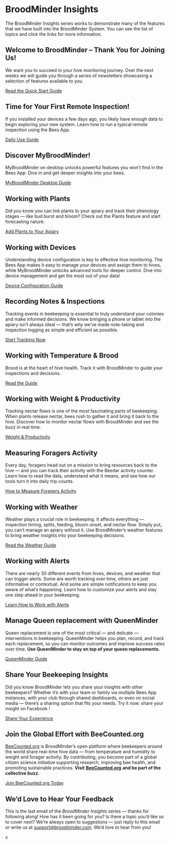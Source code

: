 # BroodMinder Insights

The BroodMinder Insights series works to demonstrate many of the features that we have built into the BroodMinder System. You can see the list of topics and click the links for more information.



## Welcome to BroodMinder – Thank You for Joining Us!

We want you to succeed in your hive monitoring journey. Over the next  weeks we will guide you through a series of newsletters showcasing a  selection of features available to you.

[Read the Quick Start Guide](https://cjaegfb.r.af.d.sendibt2.com/tr/cl/XpkADTKzBXQ70NPI7kk_y6D4jy8lnFUj6V_hIGCC9mXzYAKQu7MO2xIngW2BT7v3tVpRjCn8hPCTfUCVD0gXmTJS9NUjBB2Byf8_WR9s-55wS8ARI25qb89n5HSjC94J5u9_QfWeb92r-0XDw53y8Tx4kq7e6Qic6Ln8rdjvBTI0X8AoHMpKOtFVNngPG0PRE8g0HVNz8eXMxNCWeDJh-w52dBdgGgk5BFFLJepAoEsu2KbmnsOAD3FE7hg2o9_I1aT9B2ZqYy0loRxbnWnh2wBbp2dpRsjKArtISk_keJUSLYSpOHnYpa_Rgg)



## Time for Your First Remote Inspection!

If you installed  your devices a few days ago, you likely have enough data to begin  exploring your new system. Learn how to run a typical remote inspection  using the Bees App.

[Daily Use Guide](https://cjaegfb.r.bh.d.sendibt3.com/tr/cl/a2vW-4BF60VNnis6YmFR6jWZsdukdN_xsaaPLgV3_3pTfVR0FQcB75JPWTXjYHP6mJIbzoql23mKy-wPmhK3uRutYkiIrJH3Xedp0w5zeyv7tamzd5Z5ISXH88pXKUUBfzL74xwoECKlmQR7XKOUBtXYnPYKo-A64SrpORlXACckw2VZYXzILcD_8RH7FJ-dAraF6-CV10uA1YGlmPzDnqZ2i-EK6SGjjv_ZmmDT0eelrn0gKMGvQlRuOFpHSIFX-hH91PmYn1W09kZibZVzQwZPJQUwspS2_d2jgfA3yR7hV5QVCE2tMGXM93F_H-g0s6F5VA)



## Discover MyBroodMinder!

MyBroodMinder on desktop unlocks powerful features you won’t find in the Bees App. Dive in and get deeper insights into your bees.

[MyBroodMinder Desktop Guide](https://cjaegfb.r.tsp1-brevo.net/tr/cl/Ip9C2OW3APv0tfIVGzXlSdA18g4xu7ZBuhFEGndR30y9LxbYd4ySzWH74fMYApDhXgc0IB7w9YxyeqMbQOI8ptpZyRzvNGQt-NCyxu5M_V-5uZcfyseXKwXimlLvVbcHnMZapFOkYyYqSvhEt_ORCOmf5w0oK1H3EZ7N5JUXyCH2g2hdYCfKMqmsgD6ZMFNc2QW1p77aHLlVpc5kx544jhRHLyQZ9_g24jhDfhJVWDMNkBKzHr8RZkuEFnROM75BXZa2vk0Z9CLYuqPZoxaCsXdP-7F_QABrY1I5Fvk2N3Z1osFLDvEK)



## Working with Plants

Did you know you can link plants to your apiary and track their  phenology stages — like bud burst and bloom? Check out the Plants  feature and start forecasting nature.

[Add Plants to Your Apiary](https://cjaegfb.r.af.d.sendibt2.com/tr/cl/mlADlOIXbTFBulvLbBTVkUWPqw05bNzi97GAxZWeDcWyeQVCpTOBtpsWUGljvtZwWVD7kvIvfaoiwmcyXpmESGnM0AYe9S6m3wkRi2mkO1LYfHy-T9tThTMuSBRwZA7oVzpMT1WgKVYLhFeYAy6WjGdfc5jI-hP4RzsSGXBo2plgzde_UyZzq4DsHf0RLYgSZrS9ucA6vYHASGMDdZTYHUQZZWt7FNPW5cMqpRYNe6co17NSL88e_Eoxdz1vPnaTUwVdSlXDR7q26-Qou7jm4dXXmOi3e8sP8bOrlb7XYh3QFPRK3KqCS17nFLXYie3yzs8)



## Working with Devices

Understanding  device configuration is key to effective hive monitoring. The Bees App  makes it easy to manage your devices and assign them to hives, while  MyBroodMinder unlocks advanced tools for deeper control. Dive into  device management and get the most out of your data!

[Device Configuration Guide](https://cjaegfb.r.bh.d.sendibt3.com/tr/cl/doF0ixdo3FaBcB9J_D2iV4kg8gw5QwLmyR7EOOC6S7u94uKuxyMIfdTRmzjD-0L-sIlF4Z77_FykeOu2RkT9dgmojO6vLFR9pSwUWpHG23zTf_D-rlyP9sTkP02KFvFvqMPRGpUXkelQa_jX1om7VUtcvWZ46OsSONlngfukob-2OZO-0Uvs_Jo2bufpLub6xbkzfQQp9MgbLvWyijWudf4rkMpzASYtX-Gyplk7ZaHDp0SOYQEa6ForvsPWnugv0Qpfjn3p_ejNvq3JzbjUUmV9LbasLFGekrSQakz4GiIWXQjFFNUwalUyJRRbiOr_oYFG)



## Recording Notes & Inspections

Tracking events in  beekeeping is essential to truly understand your colonies and make  informed decisions. We know bringing a phone or tablet into the apiary  isn’t always ideal — that’s why we’ve made note-taking and inspection  logging as simple and efficient as possible.

[Start Tracking Now](https://cjaegfb.r.tsp1-brevo.net/tr/cl/CDCHHjEEZ0EXz4qRb9gEdp98_KSDl7u5e10Gg8WOLPCYUb3OTYhonDN2MviozLOgXFT2up2xtZ4yIuKlda_7cimP-QivEohr2Jrv27UlmyRrVnDGKtKOxu2h0tZ__3g9gkc3xAhfoutVr_NrUb8TnMqcXcB5eCtyOoFNhjM0A1RByBkum9vbLwWz_C0FpBf4mGzOXmdjsfrdjwtNMEl07afk0L-1YSKmXUsRIgXLZzW8RIsDc6rTsL25WIJ6QLMzVhejLFJ2H0MArcuk1Wz7_thGUO1UazBVfhjwOanw5_LiWuGdymX2zccdiaA2RA)



## Working with Temperature & Brood

Brood is at the heart of hive health. Track it with BroodMinder to guide your inspections and decisions.

[Read the Guide](https://cjaegfb.r.tsp1-brevo.net/tr/cl/OYh0dUOQ8X3Z5ABrqndSQ0B7AGzXrnVxpsQvwvEgjaFrcZH95ku3D1p4-ekPtPXbgQ8y5SOqNnyXYQrzIhesFkd-mUwzaLi_82GAWmZGip0L7zCvRa3le0_8Idfhy94ZX0SIIINRLmVr3bDvWjEYlCdS_4ryNCNpewt1D5-yIVxQHEhm1Hg4d1QRPxzrg8CqjmmDOsd-5oE3qW1-2mqyR7vmZGupcGD86IucHOLNL52LT3IZVJhYT7t-1SUyr3zXMjiNGiSXB2SFndKXwf-xoxDexR7yZrGuw5XuKLhUGAXXQ0KfFQKqemz-qht4COXMWlf9Gg)



## Working with Weight & Productivity

Tracking nectar  flows is one of the most fascinating parts of beekeeping. When plants  release nectar, bees rush to gather it and bring it back to the hive.  Discover how to monitor nectar flows with BroodMinder and see the buzz  in real time.

[Weight & Productivity](https://cjaegfb.r.tsp1-brevo.net/tr/cl/3O2KHCqEFFs4KAe-JjeM9nLn1zGMC4unW75eCOJwv56OiGdklUOTLieWUwCV2OLQYjj-W_xLPm-LIYJjQsS0_BscA1iqHjVNzNaugusGn3xXUo3R__IjT8ij3_0wMCOH5KotrvL6spEea-_Pb5_n-ShEh5AzQCzCNZGUfpe_Ud7KoVVQadMUIOmu2KbinLLOu7gNEtaraQlC-OYGM3Y84T6qbPEeM-mVuHQbdde03t9DVGeds2hFhtXrYhlCeIW-mgUPPIrTfLqB0pry0ZbW3_IEE6BSVFaYSL5AS7vZusRtBm7r6zEnFcW0xHErlbY)



## Measuring Foragers Activity

Every day, foragers head out on a mission to bring resources back to the hive — and you can track their activity with the Beedar activity counter. Learn how to  read the data, understand what it means, and see how our tools turn it  into daily trip counts.

[How to Measure Foragers Activity](https://cjaegfb.r.af.d.sendibt2.com/tr/cl/GyOrNcSs_iPF5aJVaSWxdjaLTzp5UG8T0fkyLfs5-tILecPC0jplKgYr5CL3Su0U14x6f7XkH2c3B4-T07ALc4xfSnknlLT8DHjpsGCHVzqyQI7yX8hNAyWuqZrkgSl4D7twPoIWV7cASSqVQ3G7CAjFjIIfFJRQa4Za6f1rEy3noWzmZRynTJqgH_z-r6CeaLFlZImMX6FovsGJMK2FKXWr-BXUe3km8Dhn4HOTAt9dods5yojJSTqwu4wXBbb6waWVvShGCvTvV_X_9ANQGQk37Ztbi_cxfgDmj5KyCy2z94RpQbwWtj-UrC0A0v0lG-EI6g)



## Working with Weather

Weather plays a  crucial role in beekeeping. It affects everything — inspection timing,  splits, feeding, bloom onset, and nectar flow. Simply put, you can’t  manage an apiary without it. Use BroodMinder’s weather features to bring weather insights into your beekeeping decisions.

[Read the Weather Guide](https://cjaegfb.r.af.d.sendibt2.com/tr/cl/HUbKFULu4FyleD0GvumMiANix1bydMHE10G2vA6X0Kv1E1--yF0CSkxRuEv_EArv3unU8XyKZJc-uXdZ93H8qrD-1PNht9YCOlbhlOeqt-lAAxCdriAZFXyLvOxVHkNHy9o7ViUYo8yykaL0EF0_yw9FIXvGhECms30obB33SUUvhqndo1RgaPk7SMAyoP3agSngIOh3poDsfnwZ72bH7y5WdQ_fGhbkB-I1yObvoEUlkCzpkBf2b0Byhc0HuCAA5AMaheb9Y7C90KiUJIzTimbZpMU0bRViRx6pxxKDGnRLHtADQmGG1b9PunfU2MUDEhAu)



## Working with Alerts

There are nearly 30 different events from hives, devices, and weather that can trigger  alerts. Some are worth tracking over time, others are just informative  or contextual. And some are simple notifications to keep you aware of  what’s happening. Learn how to customize your alerts and stay one step  ahead in your beekeeping.

[Learn How to Work with Alerts](https://cjaegfb.r.tsp1-brevo.net/tr/cl/ALSznq8Nn7hR-q1u5i3mrYIV31Q_fJNUhM7S6y9ZYjQ4HM19easQ8bzU27R9Rh7-Md8qMk2EzqXvmGF55rqu8emQ6xizDLzajK9A722SKexPrM3xBgEvcacazzdaufPZ-nciDpzNlx1oF6Gc3tEFYVniy23-_nGqHBbqoKp2AqSrE8hCakb8ESSYb61FkmcK2Z0rwQ_VDByXAcz0VJXses_MRSFktCzpKaf1AbhNgkdi5O4irpGfe1yAicDJHyie1sb2-1lnJkffjPWfpAGTi3rdu0ZK5Tuf8kMjeORCgBZmc52O4YfroxiJvbPmAE0)



## Manage Queen replacement with QueenMinder

Queen replacement  is one of the most critical — and delicate — interventions in  beekeeping. QueenMinder helps you plan, record, and track each  replacement, so you can monitor outcomes and improve success rates over  time. **Use QueenMinder to stay on top of your queen replacements.**

[QueenMinder Guide](https://cjaegfb.r.af.d.sendibt2.com/tr/cl/jMcZOORVwPqR_2gvhHIGMAjUUTe79o2DzdxRQpeiYGynz5IIWQj1lzHueU1cL0YLYcYXLMENxx1jN5Fbx9MMBSd3YNGfHsWp5cy-rJ2yTY2ocouHwMf1KIcKpF6S-mLLF2lEyUwm0YJ3F25UHXCeu-4g2LfIT66-4CKhp95C9ilvK4Tgn27hOaryMpu2tZNwxvZ4xr08MMVT1hV-fVqNicBwh-eKwfEPzcwCL9QS2yELIuJKgbaF5uCFhnUdJ8OxTga_0YhjmuCBJ5vghadtiRWOUVCO7x7K0jMEmrLcUxlkfQamjv_MkizUK3xjOmHggbPFDqD7eg)



## Share Your Beekeeping Insights

Did you know  BroodMinder lets you share your insights with other beekeepers? Whether  it’s with your team or family via multiple Bees App instances, with your club through shared dashboards, or even on social media — there’s a  sharing option that fits your needs. Try it now: share your insight on  Facebook !

[Share Your Experience](https://cjaegfb.r.bh.d.sendibt3.com/tr/cl/l1Feya_rkdYPNcaFDu_ctqW5S10XyB7qnQ-1qoYXV-L7d_vKJQy1E6vGW-3_emhN7BkKMseVkb7IBCawtWNyrNSanjFHkOAv4q_OJIV2duXYpWQHPxN7fsX5A91KB4pWeeq3n_fMi9HNuZSq0lYTEbSi-tf8_FbC47_i8mwiGT01ftRVjQFBVFL3GJjM6u4w_WD0xzPKr-yQkhuIUhon5UInPMUA8WizuOZUcX93aZIZTGdZ3GH_bqCKtQOCy3vlMovRZ55l9WLegNQrEKUeMv2YqcDhNJXjCw3gNzzd7TtH3YTDRkVzTO8DGyjWJe3RiVF4)



## Join the Global Effort with BeeCounted.org

[BeeCounted.org](https://cjaegfb.r.tsp1-brevo.net/tr/cl/QCJWSVcSLKL5PitmSNfU46BWufz7RUY1dUdO_Ht3Xvxh5ARddZiDW0xDHh4VVKNIFJPmPrlO0OLhHhMBOF8Jx0Nu77ikhN48JZHr8IxVqI5Zt9t9emrWaPuKVNwSFPeO0dLnNU_DScg9-dxYWm7S83jh__lil8CRLjAM0a2L8Ip50zerQhZpLUu4RjOi3HX7ONmP51pR3vvV3XG1dNRisrzr7zvquIN1mOJJ-BUDsl2LUF5tB6NbQq5Clxcedmki7ngUV7O9gnE1) is BroodMinder’s open platform where beekeepers around the world share  real-time hive data — from temperature and humidity to weight and  forager activity. By contributing, you become part of a global citizen  science initiative supporting research, improving bee health, and  promoting sustainable practices. **Visit** [**BeeCounted.org**](https://cjaegfb.r.tsp1-brevo.net/tr/cl/szoSztuYlxUuBd4pP5zrdN2efUN_HMQJmeEC9ggAeDbOFDlqgrVfB5xCuv3XFecf5_dpO8O7XydqIj9Oy_rhA1bVZ_6WeKN045ev6oVczRjXJOrk7rhKiUAxLUM55Caj_LPPo1MxyJkByE3a_JTjHWB-JAaV2Kr6KC81sdJ88jK0zcZtGfPiBqcIURCv-rV0VmqMLsHO-f0uHCCzLcWIDNl3pFHbJ09tJdLDPYkGeY4Wp2vN2p5HLRS5Ba97BRWWJBU7Bw28rPGj) **and be part of the collective buzz.**

[Join BeeCounted.org Today](https://cjaegfb.r.tsp1-brevo.net/tr/cl/cqpfZmFZpLM9ERWkVpox2DTcNbpvtUVOo19msoyzXN3nLrHr5LQUtHCxLOSzx6Cv1-EJqO8_ip-EeYX3LvDZVg4lH0lKS4AuR9jdAWbjBe8X2GCTLIFckHDve01nFyUJbJ3MkCoBkeUKRywgCAz-ENDGi3bxEPNK7569IcELXToPfmJQBj9x59KpzBEeAo_r0KPm6wNLfI1cVMPO0uW4bVriAT7SiczekQ2UGAMu4bwi3tUSup3elT0SpkUunb4SH-3EkUT99g)



## We’d Love to Hear Your Feedback

This is the last email of the *BroodMinder Insights* series — thanks for following along! How has it been going for you? Is  there a topic you’d like us to cover next? We’re always open to  suggestions — just reply to this email or write us at [support@broodminder.com](mailto:support@broodminder.com). We’d love to hear from you!



x











